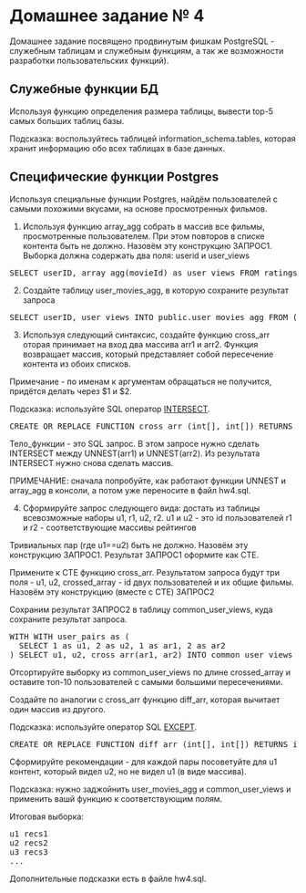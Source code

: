 # Домашнее задание № 4

Домашнее задание посвящено продвинутым фишкам PostgreSQL - служебным таблицам и служебным функциям,
а так же возможности разработки пользовательских функций).

## Служебные функции БД

Используя функцию определения размера таблицы, вывести top-5 самых больших таблиц базы.

Подсказка: воспользуйтесь таблицей information_schema.tables, которая хранит информацию обо всех таблицах в базе данных.

## Специфические функции Postgres

Используя специальные функции Postgres, найдём пользователей с самыми похожими вкусами, на основе просмотренных фильмов.

1) Используя функцию array_agg собрать в массив все фильмы, просмотренные пользователем. 
При этом повторов в списке контента быть не должно. Назовём эту конструкцию ЗАПРОС1. Выборка должна содержать два поля: userid и user_views

<pre>
SELECT userID, array_agg(movieId) as user_views FROM ratings WHERE userID=1;
</pre>

2) Создайте таблицу user_movies_agg, в которую сохраните результат запроса
<pre>
SELECT userID, user_views INTO public.user_movies_agg FROM (ЗАПРОС1) WHERE userID=1;
</pre>

3) Используя следующий синтаксис, создайте функцию cross_arr оторая принимает на вход два массива arr1 и arr2. 
Функция возвращает массив, который представляет собой пересечение контента из обоих списков.

Примечание - по именам к аргументам обращаться не получится, придётся делать через $1 и $2.

Подсказка: используйте SQL оператор [INTERSECT](https://github.com/Dju999/flask_docker_app/blob/master/slides/sql_simple_dataset_merge.md).

<pre>
CREATE OR REPLACE FUNCTION cross_arr (int[], int[]) RETURNS int[] language sql as $FUNCTION$ тело_функции ; $FUNCTION$;
</pre>

Тело_функции - это SQL запрос. В этом запросе нужно сделать INTERSECT между UNNEST(arr1) и UNNEST(arr2).
Из результата INTERSECT нужно снова сделать массив.

ПРИМЕЧАНИЕ: сначала попробуйте, как работают функции UNNEST и array_agg в консоли, а потом уже переносите в файл hw4.sql.

4) Сформируйте запрос следующего вида: достать из таблицы всевозможные наборы u1, r1, u2, r2.
u1 и u2 - это id пользователей
r1 и r2 - соответствующие массивы рейтингов

Тривиальных пар (где u1==u2) быть не должно. Назовём эту конструкцию ЗАПРОС1. Результат ЗАПРОС1 оформите как CTE.

Примените к CTE функцию cross_arr. Результатом запроса будут три поля - u1, u2, crossed_array - id двух пользователей и их общие фильмы. Назовём эту конструкцию (вместе с CTE) ЗАПРОС2

Сохраним результат ЗАПРОС2 в таблицу common_user_views, куда сохраните результат запроса.

<pre>
WITH WITH user_pairs as (
  SELECT 1 as u1, 2 as u2, 1 as ar1, 2 as ar2
) SELECT u1, u2, cross_arr(ar1, ar2) INTO common_user_views FROM user_pairs;
</pre>

Отсортируйте выборку из common_user_views по длине crossed_array и оставите топ-10 пользователей с самыми большими пересечениями.

Создайте по аналогии с cross_arr функцию diff_arr, которая вычитает один массив из другого.

Подсказка: используйте оператор SQL [EXCEPT](https://github.com/Dju999/flask_docker_app/blob/master/slides/sql_simple_dataset_merge.md).

<pre>
CREATE OR REPLACE FUNCTION diff_arr (int[], int[]) RETURNS int[] language sql as $FUNCTION$ тело_функции ; $FUNCTION$;
</pre>

Сформируйте рекомендации - для каждой пары посоветуйте для u1 контент, который видел u2, но не видел u1 (в виде массива).

Подсказка: нужно заджойнить user_movies_agg и common_user_views и применить вашй функцию к соответствующим полям.


Итоговая выборка:
<pre>
u1 recs1
u2 recs2
u3 recs3
...
</pre>

Дополнительные подсказки есть в файле hw4.sql.
